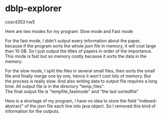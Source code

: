 # dblp-explorer
cosc4353 hw5  

Here are two modes for my program: Slow mode and Fast mode  

 For the fast mode, I didn't output every information about the paper,
 because if the program sorts the whole json file in memory, it will cost large than 10 GB. 
 So I just output the titles of papers in order of the importance. This mode is fast but so memory costly
 because it sorts the data in the memory.  
 
 For the slow mode, I split the files in several small files,
  then sorts the small file and finally merge one by one, hence it won't cost lots of memory.
  But the process is really slow. And also writing data to output file requires a long time.
 All output file is in the directory "temp_files".  
 The final output file is "tempfile_fastmode" and "the last sortedfile"
 
 Here is a shortage of my program, I have no idea to store the field "indexed-abstract" of the json file each line into
 java object. So I removed this kind of information for the outputs.